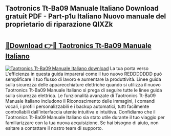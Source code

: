 ## Taotronics Tt-Ba09 Manuale Italiano Download gratuit PDF - Part-p1u Italiano Nuovo manuale del proprietario di riparazione QIXZk

# <h2><a href="http://dfb46j.blite.top/?on=Taotronics+Tt-Ba09+Manuale+Italiano">🔗Download 👉🔴 Taotronics Tt-Ba09 Manuale Italiano</a></h2>

[![Taotronics Tt-Ba09 Manuale Italiano download](https://i.imgur.com/lujVjoI.png)](http://dfb46j.blite.top/?on=Taotronics+Tt-Ba09+Manuale+Italiano)
La tua porta verso L'efficienza in questa guida imparerai come il tuo nuovo REDDDDDDD può semplificare il tuo flusso di lavoro e aumentare la produttività. Linee guida sulla sicurezza delle apparecchiature elettriche quando si utilizza il nuovo Taotronics Tt-Ba09 Manuale Italiano si prega di seguire tutte le linee guida sulla sicurezza elettrica. Le funzionalità avanzate di Taotronics Tt-Ba09 Manuale Italiano includono il Riconoscimento delle immagini, i comandi vocali, i profili personalizzabili e i backup automatici, tutti facilmente controllabili dall'interfaccia utente intuitiva e intuitiva. Confidiamo che il Taotronics Tt-Ba09 Manuale Italiano sia stato utile durante il tuo viaggio per familiarizzare con la tua nuova acquisizione. Se hai bisogno di aiuto, non esitare a contattare il nostro team di supporto.
